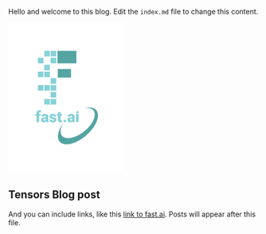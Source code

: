 Hello and welcome to this blog. Edit the `index.md` file to change this content.

![Image of fast.ai logo](images/logo.png)

## Tensors Blog post

And you can include links, like this [link to fast.ai](https://www.fast.ai). Posts will appear after this file. 

